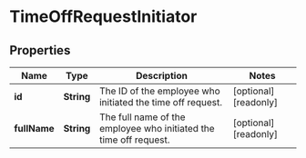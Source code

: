 

# TimeOffRequestInitiator



## Properties

| Name | Type | Description | Notes |
|------------ | ------------- | ------------- | -------------|
|**id** | **String** | The ID of the employee who initiated the time off request. |  [optional] [readonly] |
|**fullName** | **String** | The full name of the employee who initiated the time off request. |  [optional] [readonly] |



